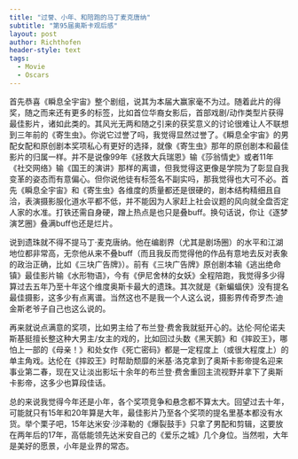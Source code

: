 ```yaml
---
title: "过誉、小年、和陪跑的马丁麦克唐纳"
subtitle: "第95届奥斯卡观后感"
layout: post
author: Richthofen
header-style: text
tags:
  - Movie
  - Oscars
---
```


首先恭喜《瞬息全宇宙》整个剧组，说其为本届大赢家毫不为过。随着此片的得奖，随之而来还有更多的标签，比如首位华裔女影后，首部戏剧/动作类型片获得最佳影片，诸如此类的。其风光无两和随之引来的获奖意义的讨论很难让人不联想到三年前的《寄生虫》。你说它过誉了吗，我觉得显然过誉了。《瞬息全宇宙》的男配女配和原创剧本奖项私心有更好的选择，就像《寄生虫》那年的原创剧本和最佳影片的归属一样。并不是说像99年《拯救大兵瑞恩》输《莎翁情史》或者11年《社交网络》输《国王的演讲》那样的离谱，但我觉得这更像是学院为了彰显自我变革的姿态而有意偏心。但你说他徒有标签名不副实吗，那我觉得也大可不必。首先《瞬息全宇宙》和《寄生虫》各维度的质量都还是很硬的，剧本结构精细且自洽，表演摄影服化道水平都不低，并不能因为人家赶上社会议题的风向就全盘否定人家的水准。打铁还需自身硬，蹭上热点是也只是叠buff。换句话说，你让《逐梦演艺圈》叠满buff也还是烂片。

说到遗珠就不得不提马丁·麦克唐纳。他在编剧界（尤其是剧场圈）的水平和江湖地位都非常高，无奈他从来不叠buff（而且我反而觉得他的作品有意地去反对表象的政治正确，比如《三块广告牌》）。前有《三块广告牌》原创剧本输《逃出绝命镇》最佳影片输《水形物语》，今有《伊尼舍林的女妖》全程陪跑，我觉得多少得算过去五年乃至十年这个维度奥斯卡最大的遗珠。其次就是《新蝙蝠侠》没有提名最佳摄影，这多少有点离谱。当然这也不是我一个人这么说，摄影界传奇罗杰·迪金斯老爷子自己也这么说的。

再来就说点满意的奖项，比如男主给了布兰登·费舍我就挺开心的。达伦·阿伦诺夫斯基挺擅长整这种大男主/女主的戏的，比如回过头数《黑天鹅》和《摔跤王》，哪怕上一部的《母亲！》和处女作《死亡密码》都是一定程度上（或很大程度上）的单主角戏。达伦在《摔跤王》时帮助颓靡的米基·洛克拿到了奥斯卡影帝提名迎来事业第二春，现在又让淡出影坛十余年的布兰登·费舍重回主流视野并拿下了奥斯卡影帝，这多少也算段佳话。

总的来说我觉得今年还是小年，各个奖项竞争和悬念都不算太大。回望过去十年，可能就只有15年和20年算是大年，最佳影片乃至各个奖项的提名里基本都没有水货。举个栗子吧，15年达米安·沙泽勒的《爆裂鼓手》只拿了男配和剪辑，这要放在两年后的17年，高低能领先达米安自己的《爱乐之城》几个身位。当然啦，大年是美好的愿景，小年是业界的常态。

